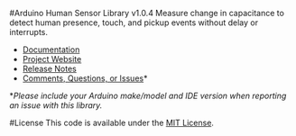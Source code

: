 #Arduino Human Sensor Library v1.0.4
Measure change in capacitance to detect human presence, touch, and pickup events without delay or interrupts.

* [Documentation](http://robotsbigdata.com/docs-arduino-human-sensor.html)
* [Project Website](http://robotsbigdata.com)
* [Release Notes](https://github.com/alextaujenis/RBD_HumanSensor/releases)
* [Comments, Questions, or Issues](https://github.com/alextaujenis/RBD_HumanSensor/issues/new)*

\**Please include your Arduino make/model and IDE version when reporting an issue with this library.*

#License
This code is available under the [MIT License](http://opensource.org/licenses/mit-license.php).